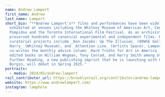 ```yaml
---
name: Andrew Lampert
first_name: Andrew
last_name: Lampert
short_bio: "**Andrew Lampert's** films and performances have been widely
  exhibited at venues including the Whitney Museum of American Art, Centre
  Pompidou and the Toronto International Film Festival. As an archivist, he has
  preserved hundreds of canonical experimental and independent films. Recent
  curatorial projects include _Ken Jacobs: Up The Illusion_ (80WSE Gallery), _My
  Harry_ (Whitney Museum), and _Attention Line_ (Artists Space). Lampert
  co-writes the monthly advice column _Hard Truths for Art in America_ and has
  edited books on William Wegman, Tony Conrad, and Harry Smith among others.
  Further Reading, a new publishing imprint that he is launching with Christine
  Burgin, will debut in Spring 2025."
portraits:
  - media: 2024/05/andrew-lampert
rail_contributor_url: https://brooklynrail.org/contributor/andrew-lampert
website: https://www.andrewlampert.com/
instagram: lamphole
---
```

